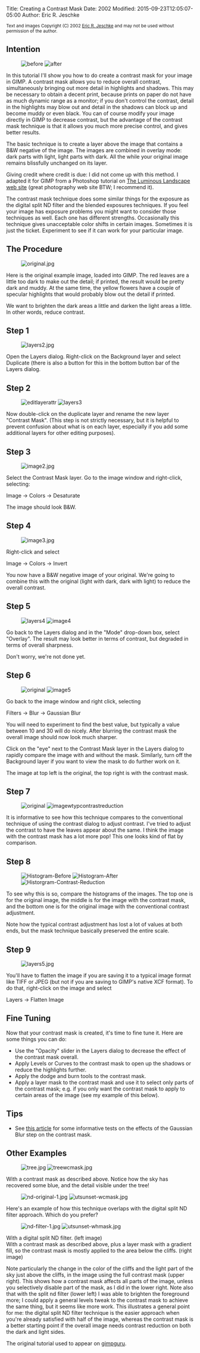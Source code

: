 Title: Creating a Contrast Mask
Date: 2002
Modified: 2015-09-23T12:05:07-05:00
Author: Eric R. Jeschke


<small>Text and images Copyright (C) 2002 [Eric R. Jeschke](mailto:ericNOSPAM@redskiesatnight.com) and may not be used without permission of the author.</small>

## Intention

<figure>
<img src='before.jpg' alt='before'/>
<img src='after.jpg' alt='after'/>
</figure>

In this tutorial I'll show you how to do create a contrast mask for your image in GIMP. A contrast mask allows you to reduce overall contrast, simultaneously bringing out more detail in highlights and shadows. This may be necessary to obtain a decent print, because prints on paper do not have as much dynamic range as a monitor; if you don't control the contrast, detail in the highlights may blow out and detail in the shadows can block up and become muddy or even black. You can of course modify your image directly in GIMP to decrease contrast, but the advantage of the contrast mask technique is that it allows you much more precise control, and gives better results.

The basic technique is to create a layer above the image that contains a B&W negative of the image. The images are combined in overlay mode: dark parts with light, light parts with dark. All the while your original image remains blissfully unchanged on its layer.

Giving credit where credit is due: I did not come up with this method. I adapted it for GIMP from a Photoshop tutorial on [The Luminous Landscape web site](http://www.luminous-landscape.com/) (great photography web site BTW; I recommend it).

The contrast mask technique does some similar things for the exposure as the digital split ND filter and the blended exposures techniques. If you feel your image has exposure problems you might want to consider those techniques as well. Each one has different strengths. Occasionally this technique gives unacceptable color shifts in certain images. Sometimes it is just the ticket. Experiment to see if it can work for your particular image.

## The Procedure

<figure>
<img src='original.jpg' alt='original.jpg'/>
</figure>

Here is the original example image, loaded into GIMP. The red leaves are a little too dark to make out the detail; if printed, the result would be pretty dark and muddy. At the same time, the yellow flowers have a couple of specular highlights that would probably blow out the detail if printed.

We want to brighten the dark areas a little and darken the light areas a little. In other words, reduce contrast.

## Step 1

<figure>
<img src='layers2.jpg' alt='layers2.jpg'/>
</figure>

Open the Layers dialog. Right-click on the Background layer and select Duplicate (there is also a button for this in the bottom button bar of the Layers dialog.

## Step 2

<figure>
<img src='editlayerattr.jpg' alt='editlayerattr'/>
<img src='layers3.jpg' alt='layers3' />
</figure>

Now double-click on the duplicate layer and rename the new layer "Contrast Mask". (This step is not strictly necessary, but it is helpful to prevent confusion about what is on each layer, especially if you add some additional layers for other editing purposes).

## Step 3

<figure>
<img src='image2.jpg' alt='image2.jpg'/>
</figure>

Select the Contrast Mask layer. Go to the image window and right-click, selecting: 
<div class="MenuCmd"><span>Image &rarr; Colors &rarr; Desaturate</span></div>

The image should look B&W.

## Step 4

<figure>
<img src='image3.jpg' alt='image3.jpg'/>
</figure>

Right-click and select 
<div class="MenuCmd"><span> Image &rarr; Colors &rarr; Invert</span></div>

You now have a B&W negative image of your original. We're going to combine this with the original (light with dark, dark with light) to reduce the overall contrast.

## Step 5

<figure>
<img src='layers4.jpg' alt='layers4'/>
<img src='image4.jpg' alt='image4' />
</figure>

Go back to the Layers dialog and in the "Mode" drop-down box, select "Overlay". The result may look better in terms of contrast, but degraded in terms of overall sharpness.  

Don't worry, we're not done yet.

## Step 6

<figure>
<img src='original.jpg' alt='original'/>
<img src='image5.jpg' alt='image5' />
</figure>


Go back to the image window and right click, selecting 

<div class="MenuCmd"><span class="filter">Filters &rarr; Blur &rarr; Gaussian Blur</span></div>

You will need to experiment to find the best value, but typically a value between 10 and 30 will do nicely. After blurring the contrast mask the overall image should now look much sharper.  

Click on the "eye" next to the Contrast Mask layer in the Layers dialog to rapidly compare the image with and without the mask. Similarly, turn off the Background layer if you want to view the mask to do further work on it.  

The image at top left is the original, the top right is with the contrast mask.

## Step 7

<figure>
<img src='contrastdialog.jpg' alt='original'/>
<img src='imagewtypcontrastreduction.jpg' alt='imagewtypcontrastreduction' />
</figure>

It is informative to see how this technique compares to the conventional technique of using the contrast dialog to adjust contrast. I've tried to adjust the contrast to have the leaves appear about the same. I think the image with the contrast mask has a lot more pop! This one looks kind of flat by comparison.

## Step 8

<figure>
<img src='histogram-before.jpg' alt='Histogram-Before'/>
<img src='histogram-after.jpg' alt='Histogram-After' />
<img src='histogram-typcontrastreduction.jpg' alt='Historgram-Contrast-Reduction' />
</figure>

To see why this is so, compare the histograms of the images. The top one is for the original image, the middle is for the image with the contrast mask, and the bottom one is for the original image with the conventional contrast adjustment.  

Note how the typical contrast adjustment has lost a lot of values at both ends, but the mask technique basically preserved the entire scale.

## Step 9

<figure>
<img src='layers5.jpg' alt='layers5.jpg'/>
</figure>

You'll have to flatten the image if you are saving it to a typical image format like TIFF or JPEG (but not if you are saving to GIMP's native XCF format). To do that, right-click on the image and select 

<div class="MenuCmd"><span class="filter">Layers &rarr; Flatten Image</span></div>

## Fine Tuning

Now that your contrast mask is created, it's time to fine tune it. Here are some things you can do:

*   Use the "Opacity" slider in the Layers dialog to decrease the effect of the contrast mask overall.
*   Apply Levels or Curves to the contrast mask to open up the shadows or reduce the highlights further.
*   Apply the dodge and burn tools to the contrast mask.
*   Apply a layer mask to the contrast mask and use it to select only parts of the contrast mask; e.g. if you only want the contrast mask to apply to certain areas of the image (see my example of this below).

## Tips

*   See [this article](http://www.vinberg.nu/photography/articles/contrast_masking.htm) for some informative tests on the effects of the Gaussian Blur step on the contrast mask.

## Other Examples

<figure>
<img src="tree.jpg" alt="tree.jpg"/>
<img src="treewcmask.jpg" alt="treewcmask.jpg"/>
</figure>

With a contrast mask as described above. Notice how the sky has recovered some blue, and the detail visible under the tree!

<figure>
<img src="nd-original-1.jpg" alt="nd-original-1.jpg"/>
<img src="utsunset-wcmask.jpg" alt="utsunset-wcmask.jpg"/>
</figure>

Here's an example of how this technique overlaps with the digital split ND filter approach. Which do you prefer?

<figure>
<img src="nd-filter-1.jpg" alt="nd-filter-1.jpg"/>
<img src="utsunset-whmask.jpg" alt="utsunset-whmask.jpg"/>
</figure>

With a digital split ND filter. (left image)  
With a contrast mask as described above, plus a layer mask with a gradient fill, so the contrast mask is mostly applied to the area below the cliffs. (right image)

Note particularly the change in the color of the cliffs and the light part of the sky just above the cliffs, in the image using the full contrast mask (upper right). This shows how a contrast mask affects all parts of the image, unless you selectively disable part of the mask, as I did in the lower right. Note also that with the split nd filter (lower left) I was able to brighten the foreground more; I could apply a general levels tweak to the contrast mask to achieve the same thing, but it seems like more work. This illustrates a general point for me: the digital split ND filter technique is the easier approach when you're already satisfied with half of the image, whereas the contrast mask is a better starting point if the overall image needs contrast reduction on both the dark and light sides.

The original tutorial used to appear on [gimpguru](https://web.archive.org/web/20141019034305/http://gimpguru.org/tutorials/contrastmask/).

